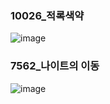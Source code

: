 ### 10026_적록색약
![image](https://user-images.githubusercontent.com/54586491/212474312-028abde7-32fa-41b4-9aa0-50cffdfa60e3.png)

### 7562_나이트의 이동
![image](https://user-images.githubusercontent.com/54586491/212476215-30c8a066-abe4-4496-ac9a-4f38b1aa6ce4.png)
